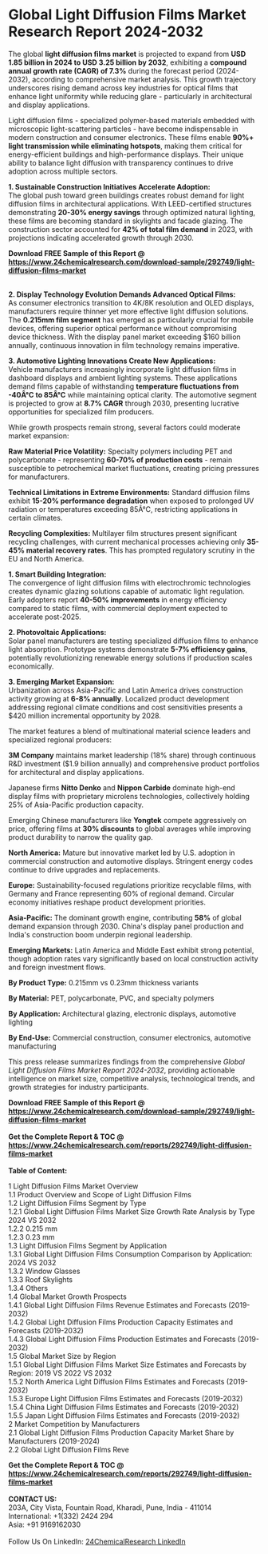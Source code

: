 <h1>Global Light Diffusion Films Market Research Report 2024-2032</h1><p>The global <strong>light diffusion films market</strong> is projected to expand from <strong>USD 1.85 billion in 2024 to USD 3.25 billion by 2032</strong>, exhibiting a <strong>compound annual growth rate (CAGR) of 7.3%</strong> during the forecast period (2024-2032), according to comprehensive market analysis. This growth trajectory underscores rising demand across key industries for optical films that enhance light uniformity while reducing glare - particularly in architectural and display applications.</p><p>Light diffusion films - specialized polymer-based materials embedded with microscopic light-scattering particles - have become indispensable in modern construction and consumer electronics. These films enable <strong>90%+ light transmission while eliminating hotspots</strong>, making them critical for energy-efficient buildings and high-performance displays. Their unique ability to balance light diffusion with transparency continues to drive adoption across multiple sectors.</p><p><strong>1. Sustainable Construction Initiatives Accelerate Adoption:</strong><br>
The global push toward green buildings creates robust demand for light diffusion films in architectural applications. With LEED-certified structures demonstrating <strong>20-30% energy savings</strong> through optimized natural lighting, these films are becoming standard in skylights and facade glazing. The construction sector accounted for <strong>42% of total film demand</strong> in 2023, with projections indicating accelerated growth through 2030.</p><div><b>Download FREE Sample of this Report @ 
            <a href="https://www.24chemicalresearch.com/download-sample/292749/light-diffusion-films-market">
            https://www.24chemicalresearch.com/download-sample/292749/light-diffusion-films-market</a></b></div><br><p><strong>2. Display Technology Evolution Demands Advanced Optical Films:</strong><br>
As consumer electronics transition to 4K/8K resolution and OLED displays, manufacturers require thinner yet more effective light diffusion solutions. The <strong>0.215mm film segment</strong> has emerged as particularly crucial for mobile devices, offering superior optical performance without compromising device thickness. With the display panel market exceeding $160 billion annually, continuous innovation in film technology remains imperative.</p><p><strong>3. Automotive Lighting Innovations Create New Applications:</strong><br>
Vehicle manufacturers increasingly incorporate light diffusion films in dashboard displays and ambient lighting systems. These applications demand films capable of withstanding <strong>temperature fluctuations from -40Â°C to 85Â°C</strong> while maintaining optical clarity. The automotive segment is projected to grow at <strong>8.7% CAGR</strong> through 2030, presenting lucrative opportunities for specialized film producers.</p><p>While growth prospects remain strong, several factors could moderate market expansion:</p><p><strong>Raw Material Price Volatility:</strong> Specialty polymers including PET and polycarbonate - representing <strong>60-70% of production costs</strong> - remain susceptible to petrochemical market fluctuations, creating pricing pressures for manufacturers.</p><p><strong>Technical Limitations in Extreme Environments:</strong> Standard diffusion films exhibit <strong>15-20% performance degradation</strong> when exposed to prolonged UV radiation or temperatures exceeding 85Â°C, restricting applications in certain climates.</p><p><strong>Recycling Complexities:</strong> Multilayer film structures present significant recycling challenges, with current mechanical processes achieving only <strong>35-45% material recovery rates</strong>. This has prompted regulatory scrutiny in the EU and North America.</p><p><strong>1. Smart Building Integration:</strong><br>
The convergence of light diffusion films with electrochromic technologies creates dynamic glazing solutions capable of automatic light regulation. Early adopters report <strong>40-50% improvements</strong> in energy efficiency compared to static films, with commercial deployment expected to accelerate post-2025.</p><p><strong>2. Photovoltaic Applications:</strong><br>
Solar panel manufacturers are testing specialized diffusion films to enhance light absorption. Prototype systems demonstrate <strong>5-7% efficiency gains</strong>, potentially revolutionizing renewable energy solutions if production scales economically.</p><p><strong>3. Emerging Market Expansion:</strong><br>
Urbanization across Asia-Pacific and Latin America drives construction activity growing at <strong>6-8% annually</strong>. Localized product development addressing regional climate conditions and cost sensitivities presents a $420 million incremental opportunity by 2028.</p><p>The market features a blend of multinational material science leaders and specialized regional producers:</p><p><strong>3M Company</strong> maintains market leadership (18% share) through continuous R&amp;D investment ($1.9 billion annually) and comprehensive product portfolios for architectural and display applications.</p><p>Japanese firms <strong>Nitto Denko</strong> and <strong>Nippon Carbide</strong> dominate high-end display films with proprietary microlens technologies, collectively holding 25% of Asia-Pacific production capacity.</p><p>Emerging Chinese manufacturers like <strong>Yongtek</strong> compete aggressively on price, offering films at <strong>30% discounts</strong> to global averages while improving product durability to narrow the quality gap.</p><p><strong>North America:</strong> Mature but innovative market led by U.S. adoption in commercial construction and automotive displays. Stringent energy codes continue to drive upgrades and replacements.</p><p><strong>Europe:</strong> Sustainability-focused regulations prioritize recyclable films, with Germany and France representing 60% of regional demand. Circular economy initiatives reshape product development priorities.</p><p><strong>Asia-Pacific:</strong> The dominant growth engine, contributing <strong>58%</strong> of global demand expansion through 2030. China's display panel production and India's construction boom underpin regional leadership.</p><p><strong>Emerging Markets:</strong> Latin America and Middle East exhibit strong potential, though adoption rates vary significantly based on local construction activity and foreign investment flows.</p><p><strong>By Product Type:</strong> 0.215mm vs 0.23mm thickness variants</p><p><strong>By Material:</strong> PET, polycarbonate, PVC, and specialty polymers</p><p><strong>By Application:</strong> Architectural glazing, electronic displays, automotive lighting</p><p><strong>By End-Use:</strong> Commercial construction, consumer electronics, automotive manufacturing</p><p>This press release summarizes findings from the comprehensive <em>Global Light Diffusion Films Market Report 2024-2032</em>, providing actionable intelligence on market size, competitive analysis, technological trends, and growth strategies for industry participants.</p><div><b>Download FREE Sample of this Report @ 
            <a href="https://www.24chemicalresearch.com/download-sample/292749/light-diffusion-films-market">
            https://www.24chemicalresearch.com/download-sample/292749/light-diffusion-films-market</a></b></div><br><div><b>Get the Complete Report & TOC @ 
            <a href="https://www.24chemicalresearch.com/reports/292749/light-diffusion-films-market">
            https://www.24chemicalresearch.com/reports/292749/light-diffusion-films-market</a></b></div><br>
            <b>Table of Content:</b><p>1 Light Diffusion Films Market Overview<br />
    1.1 Product Overview and Scope of Light Diffusion Films<br />
    1.2 Light Diffusion Films Segment by Type<br />
        1.2.1 Global Light Diffusion Films Market Size Growth Rate Analysis by Type 2024 VS 2032<br />
        1.2.2 0.215 mm<br />
        1.2.3 0.23 mm<br />
    1.3 Light Diffusion Films Segment by Application<br />
        1.3.1 Global Light Diffusion Films Consumption Comparison by Application: 2024 VS 2032<br />
        1.3.2 Window Glasses<br />
        1.3.3 Roof Skylights<br />
        1.3.4 Others<br />
    1.4 Global Market Growth Prospects<br />
        1.4.1 Global Light Diffusion Films Revenue Estimates and Forecasts (2019-2032)<br />
        1.4.2 Global Light Diffusion Films Production Capacity Estimates and Forecasts (2019-2032)<br />
        1.4.3 Global Light Diffusion Films Production Estimates and Forecasts (2019-2032)<br />
    1.5 Global Market Size by Region<br />
        1.5.1 Global Light Diffusion Films Market Size Estimates and Forecasts by Region: 2019 VS 2022 VS 2032<br />
        1.5.2 North America Light Diffusion Films Estimates and Forecasts (2019-2032)<br />
        1.5.3 Europe Light Diffusion Films Estimates and Forecasts (2019-2032)<br />
        1.5.4 China Light Diffusion Films Estimates and Forecasts (2019-2032)<br />
        1.5.5 Japan Light Diffusion Films Estimates and Forecasts (2019-2032)<br />
2 Market Competition by Manufacturers<br />
    2.1 Global Light Diffusion Films Production Capacity Market Share by Manufacturers (2019-2024)<br />
    2.2 Global Light Diffusion Films Reve</p><div><b>Get the Complete Report & TOC @ 
            <a href="https://www.24chemicalresearch.com/reports/292749/light-diffusion-films-market">
            https://www.24chemicalresearch.com/reports/292749/light-diffusion-films-market</a></b></div><br><b>CONTACT US:</b><br>
            203A, City Vista, Fountain Road, Kharadi, Pune, India - 411014<br>
            International: +1(332) 2424 294<br>
            Asia: +91 9169162030 <br><br>
            Follow Us On LinkedIn: <a href="https://www.linkedin.com/company/24chemicalresearch/">24ChemicalResearch LinkedIn</a>